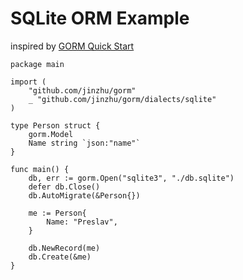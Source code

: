 # SQLite ORM Example

inspired by [GORM Quick Start](http://gorm.io/docs/index.html#Quick-Start)

```golang
package main

import (
	"github.com/jinzhu/gorm"
	_ "github.com/jinzhu/gorm/dialects/sqlite"
)

type Person struct {
	gorm.Model
	Name string `json:"name"`
}

func main() {
    db, err := gorm.Open("sqlite3", "./db.sqlite")
    defer db.Close()
    db.AutoMigrate(&Person{})

    me := Person{
		Name: "Preslav",
	}

    db.NewRecord(me)
	db.Create(&me)
}
```